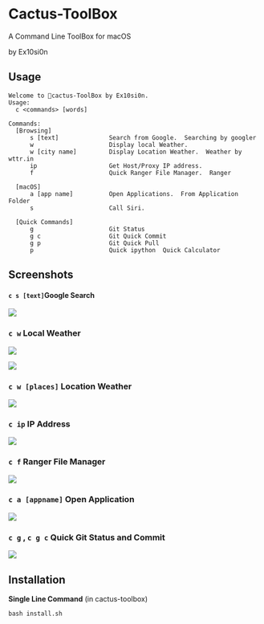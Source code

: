 # Cactus-ToolBox

A Command Line ToolBox for macOS

by Ex10si0n

## Usage

```
Welcome to 🌵cactus-ToolBox by Ex10si0n.
Usage: 
  c <commands> [words]

Commands:
  [Browsing]
      s [text]              Search from Google.  Searching by googler
      w                     Display local Weather.
      w [city name]         Display Location Weather.  Weather by wttr.in
      ip                    Get Host/Proxy IP address.
      f                     Quick Ranger File Manager.  Ranger
    
  [macOS]
      a [app name]          Open Applications.  From Application Folder
      s                     Call Siri.
    
  [Quick Commands]
      g                     Git Status
      g c                   Git Quick Commit
      g p                   Git Quick Pull
      p                     Quick ipython  Quick Calculator
```

## Screenshots

#### `c s [text]`Google Search

![](img/google.png)

### `c w` Local Weather

![](img/wttr.png)

![](img/v2dwttr.png)

### `c w [places]` Location Weather

![](img/wplace.png)

### `c ip` IP Address

![](img/ip.png)

### `c f` Ranger File Manager

![](img/ranger.png)

### `c a [appname]` Open Application

![](img/startapps.png)

### `c g` , `c g c` Quick Git Status and Commit

![](img/git.png)

## Installation

**Single Line Command** (in cactus-toolbox)

```
bash install.sh
```

